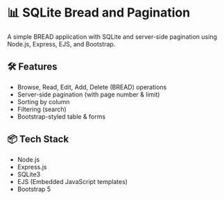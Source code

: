 # 📊 SQLite Bread and Pagination

A simple BREAD application with SQLite and server-side pagination using Node.js, Express, EJS, and Bootstrap.

## 🛠️ Features

- Browse, Read, Edit, Add, Delete (BREAD) operations
- Server-side pagination (with page number & limit)
- Sorting by column
- Filtering (search)
- Bootstrap-styled table & forms

## 📦 Tech Stack

- Node.js
- Express.js
- SQLite3
- EJS (Embedded JavaScript templates)
- Bootstrap 5
